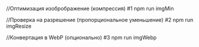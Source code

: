 //Оптимизация изобрображение (компрессия) #1
npm run imgMin


//Проверка на разрешение (пропорциональное уменьшение) #2
npm run imgResize


//Конвертация в WebP (опционально) #3
npm run imgWebp